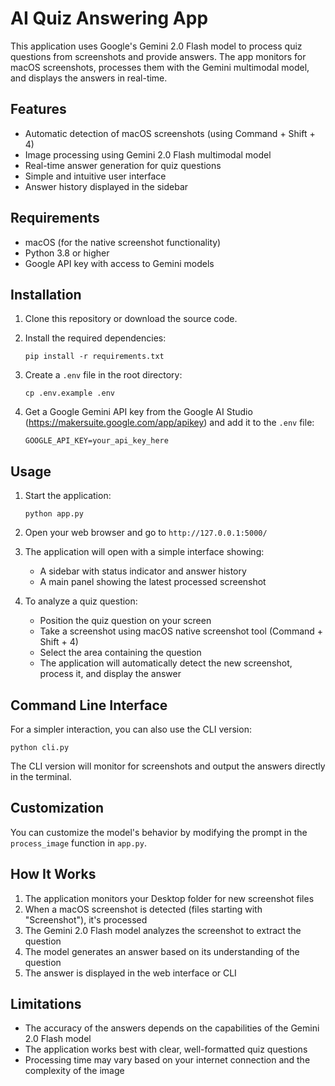 # AI Quiz Answering App

This application uses Google's Gemini 2.0 Flash model to process quiz questions from screenshots and provide answers. The app monitors for macOS screenshots, processes them with the Gemini multimodal model, and displays the answers in real-time.

## Features

- Automatic detection of macOS screenshots (using Command + Shift + 4)
- Image processing using Gemini 2.0 Flash multimodal model
- Real-time answer generation for quiz questions
- Simple and intuitive user interface
- Answer history displayed in the sidebar

## Requirements

- macOS (for the native screenshot functionality)
- Python 3.8 or higher
- Google API key with access to Gemini models

## Installation

1. Clone this repository or download the source code.

2. Install the required dependencies:
   ```
   pip install -r requirements.txt
   ```

3. Create a `.env` file in the root directory:
   ```
   cp .env.example .env
   ```

4. Get a Google Gemini API key from the Google AI Studio (https://makersuite.google.com/app/apikey) and add it to the `.env` file:
   ```
   GOOGLE_API_KEY=your_api_key_here
   ```

## Usage

1. Start the application:
   ```
   python app.py
   ```

2. Open your web browser and go to `http://127.0.0.1:5000/`

3. The application will open with a simple interface showing:
   - A sidebar with status indicator and answer history
   - A main panel showing the latest processed screenshot

4. To analyze a quiz question:
   - Position the quiz question on your screen
   - Take a screenshot using macOS native screenshot tool (Command + Shift + 4)
   - Select the area containing the question
   - The application will automatically detect the new screenshot, process it, and display the answer

## Command Line Interface

For a simpler interaction, you can also use the CLI version:

```
python cli.py
```

The CLI version will monitor for screenshots and output the answers directly in the terminal.

## Customization

You can customize the model's behavior by modifying the prompt in the `process_image` function in `app.py`.

## How It Works

1. The application monitors your Desktop folder for new screenshot files
2. When a macOS screenshot is detected (files starting with "Screenshot"), it's processed
3. The Gemini 2.0 Flash model analyzes the screenshot to extract the question
4. The model generates an answer based on its understanding of the question
5. The answer is displayed in the web interface or CLI

## Limitations

- The accuracy of the answers depends on the capabilities of the Gemini 2.0 Flash model
- The application works best with clear, well-formatted quiz questions
- Processing time may vary based on your internet connection and the complexity of the image 